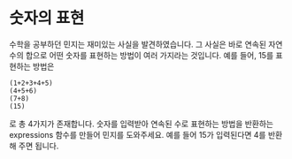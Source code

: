 # 숫자의 표현
수학을 공부하던 민지는 재미있는 사실을 발견하였습니다. 그 사실은 바로 연속된 자연수의 합으로 어떤 숫자를 표현하는 방법이 여러 가지라는 것입니다. 예를 들어, 15를 표현하는 방법은
```
(1+2+3+4+5)
(4+5+6)
(7+8)
(15)
```
로 총 4가지가 존재합니다. 숫자를 입력받아 연속된 수로 표현하는 방법을 반환하는 expressions 함수를 만들어 민지를 도와주세요. 예를 들어 15가 입력된다면 4를 반환해 주면 됩니다.
